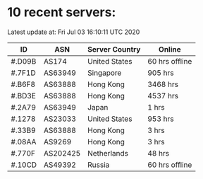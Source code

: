 # 10 recent servers:

Latest update at: Fri Jul 03 16:10:11 UTC 2020

| ID | ASN | Server Country | Online |
| -- | --- | -------------- | ------ |
| #.D09B | AS174 | United States | 60 hrs offline |
| #.7F1D | AS63949 | Singapore | 905 hrs |
| #.B6F8 | AS63888 | Hong Kong | 3468 hrs |
| #.BD3E | AS63888 | Hong Kong | 4537 hrs |
| #.2A79 | AS63949 | Japan | 1 hrs |
| #.1278 | AS23033 | United States | 953 hrs |
| #.33B9 | AS63888 | Hong Kong | 3 hrs |
| #.08AA | AS9269 | Hong Kong | 3 hrs |
| #.770F | AS202425 | Netherlands | 48 hrs |
| #.10CD | AS49392 | Russia | 60 hrs offline |

